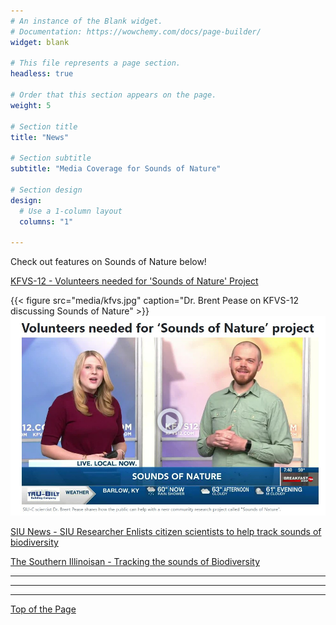 ```yaml
---
# An instance of the Blank widget.
# Documentation: https://wowchemy.com/docs/page-builder/
widget: blank

# This file represents a page section.
headless: true

# Order that this section appears on the page.
weight: 5

# Section title
title: "News"

# Section subtitle
subtitle: "Media Coverage for Sounds of Nature"

# Section design
design:
  # Use a 1-column layout
  columns: "1"

---
```

  
  
Check out features on Sounds of Nature below!    


  
[KFVS-12 - Volunteers needed for 'Sounds of Nature' Project](https://www.kfvs12.com/2022/05/06/volunteers-needed-sounds-nature-project/)   

{{< figure src="media/kfvs.jpg" caption="Dr. Brent Pease on KFVS-12 discussing Sounds of Nature" >}}    
![](kfvs.jpg "")
  
[SIU News - SIU Researcher Enlists citizen scientists to help track sounds of biodiversity](https://news.siu.edu/2022/04/042922-SIU-researcher-enlists-citizen-scientists-to-help-track-sounds-of-biodiversity.php)    
  
[The Southern Illinoisan - Tracking the sounds of Biodiversity](https://thesouthern.com/news/local/siu/siu-researcher-enlists-citizen-scientists-to-help-track-sounds-of-biodiversity/article_ebd164ba-d200-5f18-8c69-4b91be9c7034.html)    
  
----     
----     
----     
  
  [Top of the Page](https://peaselab.com/sounds)